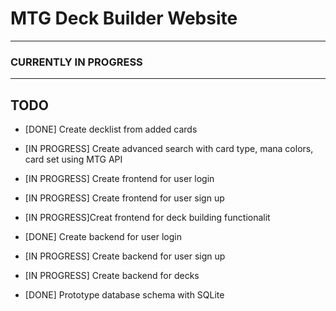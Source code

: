 # MTG Deck Builder Website

---

### CURRENTLY IN PROGRESS

---

## TODO

- [DONE] Create decklist from added cards

- [IN PROGRESS] Create advanced search with card type, mana colors, card set using MTG API

- [IN PROGRESS] Create frontend for user login

- [IN PROGRESS] Create frontend for user sign up

-  [IN PROGRESS]Creat frontend for deck building functionalit

- [DONE] Create backend for user login

- [IN PROGRESS] Create backend for user sign up

- [IN PROGRESS] Create backend for decks

- [DONE] Prototype database schema with SQLite
